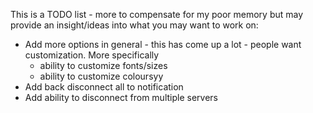 This is a TODO list - more to compensate for my poor memory but may provide an insight/ideas into what you may want to work on:
* Add more options in general - this has come up a lot - people want customization. More specifically
    - ability to customize fonts/sizes
    - ability to customize coloursyy
* Add back disconnect all to notification
* Add ability to disconnect from multiple servers
